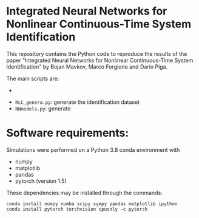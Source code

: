# Integrated Neural Networks for Nonlinear Continuous-Time System Identification

This repository contains the Python code to reproduce the results of the paper 
"Integrated Neural Networks for Nonlinear Continuous-Time System Identification" by Bojan Mavkov, Marco Forgione and Dario Piga.

The main scripts are:

 *   ````: Symbolic manipulation of the RLC model, constant definition
 * ``RLC_genera.py``:  generate the identification dataset 
 * ``NNmodels.py``: generate 


# Software requirements:
Simulations were performed on a Python 3.8 conda environment with

 * numpy
 * matplotlib
 * pandas
 * pytorch (version 1.5)
 
These dependencies may be installed through the commands:

```
conda install numpy numba scipy sympy pandas matplotlib ipython
conda install pytorch torchvision cpuonly -c pytorch
```

